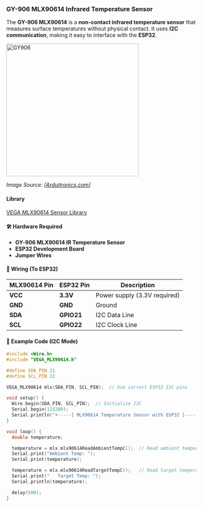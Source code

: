 ### GY-906 MLX90614 Infrared Temperature Sensor

The **GY-906 MLX90614** is a **non-contact infrared temperature sensor** that measures surface temperatures without physical contact. It uses **I2C communication**, making it easy to interface with the **ESP32**.

<img src="https://o.lnwfile.com/_/o/_raw/ng/lp/q3.jpg" alt="GY906" width="350">
  
*Image Source: [[Arduitronics.com](https://o.lnwfile.com/_/o/_raw/ng/lp/q3.jpg)]*  

#### Library
[VEGA MLX90614 Sensor Library](https://gitlab.com/riscv-vega/vega-sensor-libraries/sensors/vega_mlx90614)

#### 🛠 Hardware Required

- **GY-906 MLX90614 IR Temperature Sensor**
- **ESP32 Development Board**
- **Jumper Wires**

#### 🔧 Wiring (To ESP32)

| MLX90614 Pin | ESP32 Pin  | Description  |
|--------------|-----------|--------------|
| **VCC**      | **3.3V**  | Power supply (3.3V required) |
| **GND**      | **GND**   | Ground |
| **SDA**      | **GPIO21** | I2C Data Line |
| **SCL**      | **GPIO22** | I2C Clock Line |

#### 📜 Example Code (I2C Mode)

```cpp
#include <Wire.h>
#include "VEGA_MLX90614.h"

#define SDA_PIN 21
#define SCL_PIN 22

VEGA_MLX90614 mlx(SDA_PIN, SCL_PIN);  // Use correct ESP32 I2C pins

void setup() {
  Wire.begin(SDA_PIN, SCL_PIN);  // Initialize I2C
  Serial.begin(115200);
  Serial.println("+-----[ MLX90614 Temperature Sensor with ESP32 ]-----+");
}

void loop() {
  double temperature;

  temperature = mlx.mlx90614ReadAmbientTempC();  // Read ambient temperature
  Serial.print("Ambient Temp: ");
  Serial.print(temperature);

  temperature = mlx.mlx90614ReadTargetTempC();   // Read target temperature
  Serial.print("   Target Temp: ");
  Serial.println(temperature);

  delay(500);
}

